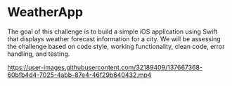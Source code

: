 # WeatherApp
The goal of this challenge is to build a simple iOS application using Swift that displays weather forecast information for a city. We will be assessing the challenge based on code style, working functionality, clean code, error handling, and testing.


https://user-images.githubusercontent.com/32189409/137667368-60bfb4d4-7025-4abb-87e4-46f29b640432.mp4

